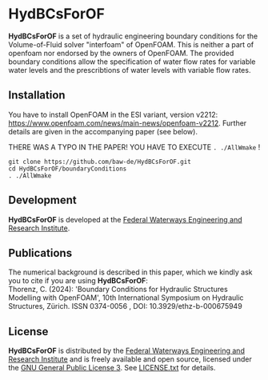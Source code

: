 # HydBCsForOF

**HydBCsForOF** is a set of hydraulic engineering boundary conditions for the Volume-of-Fluid solver "interfoam" of OpenFOAM. This is neither a part of openfoam nor endorsed by the owners of OpenFOAM. The provided boundary conditions allow the specification of water flow rates for variable water levels and the prescribtions of water levels with variable flow rates.

## Installation

You have to install OpenFOAM in the ESI variant, version v2212: https://www.openfoam.com/news/main-news/openfoam-v2212. Further details are given in the accompanying paper (see below).

THERE WAS A TYPO IN THE PAPER! YOU HAVE TO EXECUTE `. ./AllWmake` !

```
git clone https://github.com/baw-de/HydBCsForOF.git
cd HydBCsForOF/boundaryConditions
. ./AllWmake
```

## Development

**HydBCsForOF** is developed at the [Federal Waterways Engineering and Research Institute](https://www.baw.de/).

## Publications

The numerical background is described in this paper, which we kindly ask you to cite if you are using **HydBCsForOF**:  
Thorenz, C. (2024): 'Boundary Conditions for Hydraulic Structures Modelling with OpenFOAM',
10th International Symposium on Hydraulic Structures, Zürich. ISSN 0374-0056 , DOI: 10.3929/ethz-b-000675949

## License 

**HydBCsForOF** is distributed by the [Federal Waterways Engineering and Research Institute](https://www.baw.de/) 
and is freely available and open source, licensed under the 
[GNU General Public License 3](https://www.gnu.org/licenses/gpl.html). 
See [LICENSE.txt](LICENSE.txt) for details.



